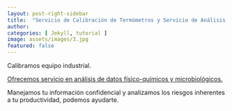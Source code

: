 ```yaml
---
layout: post-right-sidebar
title:  "Servicio de Calibración de Termómetros y Servicio de Análisis de Datos"
author: 
categories: [ Jekyll, tutorial ]
image: assets/images/3.jpg
featured: false
---
```

Calibramos equipo industrial.

<a href="#">Ofrecemos servicio en análisis de datos físico-químicos y microbiológicos.</a>

Manejamos tu información confidencial y analizamos los riesgos inherentes a tu productividad, podemos ayudarte.
